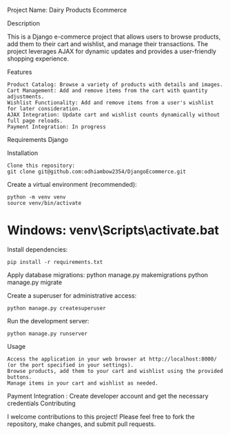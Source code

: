 Project Name: Dairy Products Ecommerce

Description

This is a Django e-commerce project that allows users to browse products, add them to their cart and wishlist, and manage their transactions. The project leverages AJAX for dynamic updates and provides a user-friendly shopping experience.

Features

    Product Catalog: Browse a variety of products with details and images.
    Cart Management: Add and remove items from the cart with quantity adjustments.
    Wishlist Functionality: Add and remove items from a user's wishlist for later consideration.
    AJAX Integration: Update cart and wishlist counts dynamically without full page reloads.
    Payment Integration: In progress

Requirements
    Django 

Installation

    Clone this repository:
    git clone git@github.com:odhiambow2354/DjangoEcommerce.git

Create a virtual environment (recommended):

    python -m venv venv
    source venv/bin/activate  
# Windows: venv\Scripts\activate.bat

Install dependencies:

    pip install -r requirements.txt

Apply database migrations:
    python manage.py makemigrations
    python manage.py migrate

Create a superuser for administrative access:

    python manage.py createsuperuser

Run the development server:

    python manage.py runserver


Usage

    Access the application in your web browser at http://localhost:8000/ (or the port specified in your settings).
    Browse products, add them to your cart and wishlist using the provided buttons.
    Manage items in your cart and wishlist as needed.

Payment Integration : 
Create developer account and get the necessary credentials
Contributing

I welcome contributions to this project! Please feel free to fork the repository, make changes, and submit pull requests.